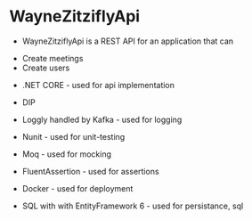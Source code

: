 # WayneZitziflyApi

* WayneZitziflyApi is a REST API for an application that can
- Create meetings
- Create users 

* .NET CORE - used for api implementation

* DIP 

* Loggly handled by Kafka - used for logging

* Nunit - used for unit-testing

* Moq - used for mocking

* FluentAssertion - used for assertions

* Docker - used for deployment

* SQL with with EntityFramework 6 - used for persistance, sql 